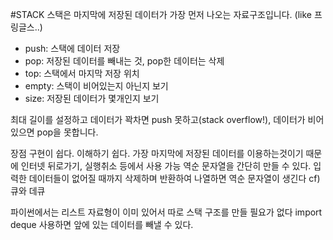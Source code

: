 #STACK
스택은 마지막에 저장된 데이터가 가장 먼저 나오는 자료구조입니다. (like 프링글스..) 
- push: 스택에 데이터 저장
- pop: 저장된 데이터를 빼내는 것, pop한 데이터는 삭제
- top: 스택에서 마지막 저장 위치
- empty: 스택이 비어있는지 아닌지 보기
- size: 저장된 데이터가 몇개인지 보기

최대 길이를 설정하고 데이터가 꽉차면 push 못하고(stack overflow!), 데이터가 비어있으면 pop을 못합니다. 

장점 구현이 쉽다. 이해하기 쉽다.
가장 마지막에 저장된 데이터를 이용하는것이기 때문에
인터넷 뒤로가기, 실행취소 등에서 사용 가능
역순 문자열을 간단히 만들 수 있다. 입력한 데이터들이 없어질 때까지 삭제하며 반환하여 나열하면 역순 문자열이 생긴다
cf) 큐와 데큐

파이썬에서는 리스트 자료형이 이미 있어서 따로 스택 구조를 만들 필요가 없다
import deque 사용하면 앞에 있는 데이터를 빼낼 수 있다. 
